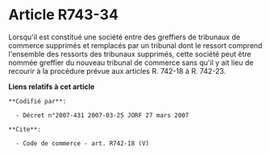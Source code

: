 # Article R743-34

Lorsqu'il est constitué une société entre des greffiers de tribunaux de commerce supprimés et remplacés par un tribunal dont
le ressort comprend l'ensemble des ressorts des tribunaux supprimés, cette société peut être nommée greffier du nouveau
tribunal de commerce sans qu'il y ait lieu de recourir à la procédure prévue aux articles R. 742-18 à R. 742-23.

**Liens relatifs à cet article**

	**Codifié par**:

	  - Décret n°2007-431 2007-03-25 JORF 27 mars 2007

	**Cite**:

	  - Code de commerce - art. R742-18 (V)

